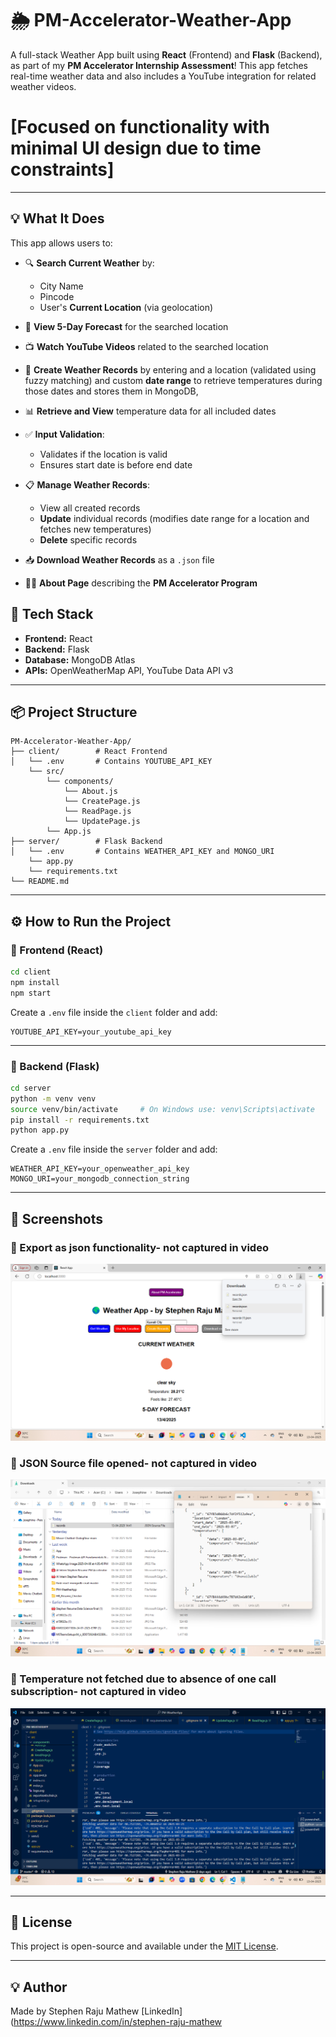 # 🌦️ PM-Accelerator-Weather-App

A full-stack Weather App built using **React** (Frontend) and **Flask** (Backend), as part of my **PM Accelerator Internship Assessment**! This app fetches real-time weather data and also includes a YouTube integration for related weather videos.
# [Focused on functionality with minimal UI design due to time constraints]

---

## 💡 What It Does

This app allows users to:

- 🔍 **Search Current Weather** by:
  - City Name
  - Pincode
  - User's **Current Location** (via geolocation)
    
- 📅 **View 5-Day Forecast** for the searched location
- 📺 **Watch YouTube Videos** related to the searched location
- 📝 **Create Weather Records** by entering and a location (validated using fuzzy matching) and custom **date range** to retrieve temperatures during those dates and stores them in MongoDB,
- 📊 **Retrieve and View** temperature data for all included dates
- ✅ **Input Validation**:
  - Validates if the location is valid
  - Ensures start date is before end date
- 📋 **Manage Weather Records**:
  - View all created records
  - **Update** individual records (modifies date range for a location and fetches new temperatures)
  - **Delete** specific records
- 📥 **Download Weather Records** as a `.json` file
- 🧑‍💼 **About Page** describing the **PM Accelerator Program**

## 🚀 Tech Stack

- **Frontend:** React
- **Backend:** Flask
- **Database:** MongoDB Atlas
- **APIs:** OpenWeatherMap API, YouTube Data API v3

---

## 📦 Project Structure

```
PM-Accelerator-Weather-App/
├── client/        # React Frontend
│   └── .env       # Contains YOUTUBE_API_KEY
    └── src/
        └── components/
            └── About.js
            └── CreatePage.js
            └── ReadPage.js
            └── UpdatePage.js
        └── App.js
├── server/        # Flask Backend
│   └── .env       # Contains WEATHER_API_KEY and MONGO_URI
    └── app.py
    └── requirements.txt
└── README.md
```

---

## ⚙️ How to Run the Project

### 🔹 Frontend (React)

```bash
cd client
npm install
npm start
```

Create a `.env` file inside the `client` folder and add:

```env
YOUTUBE_API_KEY=your_youtube_api_key
```

---

### 🔹 Backend (Flask)

```bash
cd server
python -m venv venv
source venv/bin/activate     # On Windows use: venv\Scripts\activate
pip install -r requirements.txt
python app.py
```

Create a `.env` file inside the `server` folder and add:

```env
WEATHER_API_KEY=your_openweather_api_key
MONGO_URI=your_mongodb_connection_string
```

---

## 📸 Screenshots

### 🔹 Export as json functionality- not captured in video
![Export as json](screenshots/Screenshot%20(179).png)

### 🔹 JSON Source file opened- not captured in video
![Export as json](screenshots/Screenshot%20(180).png)

### 🔹 Temperature not fetched due to absence of one call subscription- not captured in video
![Export as json](screenshots/Screenshot%20(182).png)


---

## 📄 License

This project is open-source and available under the [MIT License](LICENSE).

---

## 💡 Author

Made by Stephen Raju Mathew
[LinkedIn](https://www.linkedin.com/in/stephen-raju-mathew






